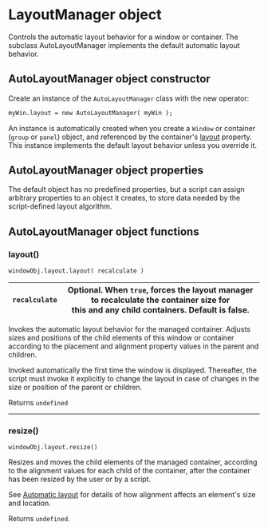 # LayoutManager object

Controls the automatic layout behavior for a window or container. The subclass AutoLayoutManager implements the default automatic layout behavior.

## AutoLayoutManager object constructor

Create an instance of the `AutoLayoutManager` class with the new operator:

```default
myWin.layout = new AutoLayoutManager( myWin );
```

An instance is automatically created when you create a `Window` or container (`group` or `panel`) object, and referenced by the container's [layout](window-object.md#container-properties-layout) property. This instance implements the default layout behavior unless you override it.

## AutoLayoutManager object properties

The default object has no predefined properties, but a script can assign arbitrary properties to an object it creates, to store data needed by the script-defined layout algorithm.

## AutoLayoutManager object functions

### layout()

`windowObj.layout.layout( recalculate )`

| `recalculate`   | Optional. When `true`, forces the layout manager to recalculate the container size for<br/>this and any child containers. Default is false.   |
|-----------------|---------------------------------------------------------------------------------------------------------------------------------------------|

Invokes the automatic layout behavior for the managed container. Adjusts sizes and positions of the child elements of this window or container according to the placement and alignment property values in the parent and children.

Invoked automatically the first time the window is displayed. Thereafter, the script must invoke it explicitly to change the layout in case of changes in the size or position of the parent or children.

Returns `undefined`

---

### resize()

`windowObj.layout.resize()`

Resizes and moves the child elements of the managed container, according to the alignment values for each child of the container, after the container has been resized by the user or by a script.

See [Automatic layout](automatic-layout.md) for details of how alignment affects an element's size and location.

Returns `undefined`.
